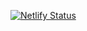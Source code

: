 [![Netlify Status](https://api.netlify.com/api/v1/badges/88297043-815e-47c5-b290-61c045aa0c52/deploy-status)](https://app.netlify.com/sites/silly-williams-5b0363/deploys)
